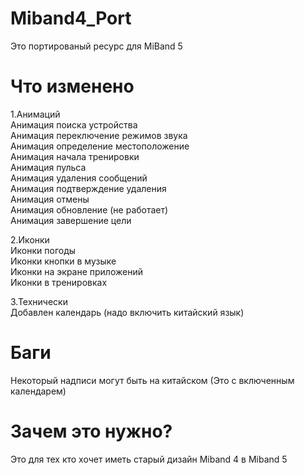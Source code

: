 # Miband4_Port
Это портированый  ресурс для MiBand 5 


# Что изменено 
1.Анимаций        
Анимация поиска устройства      
Анимация переключение режимов звука      
Анимация определение местоположение      
Анимация начала тренировки        
Анимация пульса      
Анимация удаления сообщений    
Анимация подтверждение удаления    
Анимация отмены     
Анимация обновление (не работает)    
Анимация завершение цели    

2.Иконки  
Иконки погоды  
Иконки кнопки в музыке  
Иконки на экране приложений  
Иконки в тренировках  

3.Технически  
Добавлен календарь (надо включить китайский язык)  

# Баги
Некоторый надписи могут быть на китайском (Это с включенным календарем)

# Зачем это нужно?
Это для тех кто хочет иметь старый дизайн Miband 4 в Miband 5
